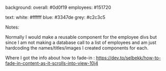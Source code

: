 background: 
overall: #0d0f19
employees: #151720

text: 
white: #ffffff
blue: #3347de
grey: #c2c3c5

Notes:

Normally I would make a reusable component for the employee divs but since I am not making a database call to a list of employees and am just hardcoding the names/titles/images I created components for each. 


Where I got the info about how to fade-in : https://dev.to/selbekk/how-to-fade-in-content-as-it-scrolls-into-view-10j4